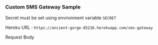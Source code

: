 ###  Custom SMS Gateway Sample 


Secret must be set using environment variable `SECRET` 

Heroku URL : 
`https://ancient-gorge-85216.herokuapp.com/sms-gateway`

Request Body 

